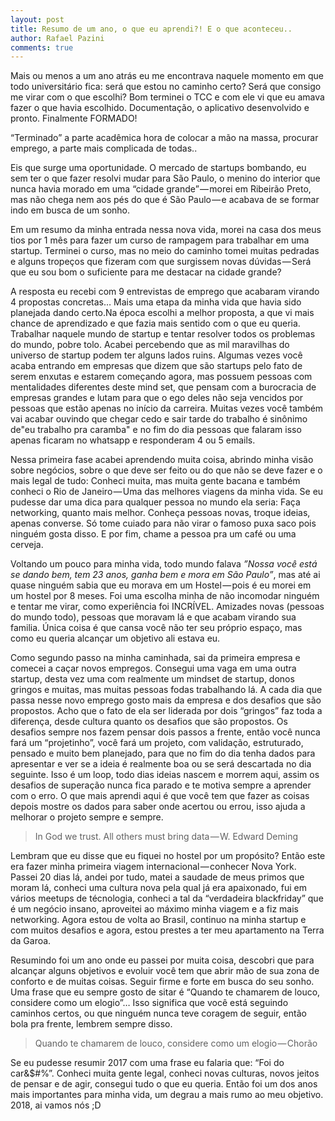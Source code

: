 ```yaml
---
layout: post
title: Resumo de um ano, o que eu aprendi?! E o que aconteceu..
author: Rafael Pazini
comments: true
---
```



Mais ou menos a um ano atrás eu me encontrava naquele momento em que todo universitário fica: será que estou no caminho certo? Será que consigo me virar com o que escolhi? Bom terminei o TCC e com ele vi que eu amava fazer o que havia escolhido. Documentação, o aplicativo desenvolvido e pronto. <!-- more --> Finalmente FORMADO!

“Terminado” a parte acadêmica hora de colocar a mão na massa, procurar emprego, a parte mais complicada de todas..

Eis que surge uma oportunidade. O mercado de startups bombando, eu sem ter o que fazer resolvi mudar para São Paulo, o menino do interior que nunca havia morado em uma “cidade grande” — morei em Ribeirão Preto, mas não chega nem aos pés do que é São Paulo — e acabava de se formar indo em busca de um sonho.

Em um resumo da minha entrada nessa nova vida, morei na casa dos meus tios por 1 mês para fazer um curso de rampagem para trabalhar em uma startup. Terminei o curso, mas no meio do caminho tomei muitas pedradas e alguns tropeços que fizeram com que surgissem novas dúvidas — Será que eu sou bom o suficiente para me destacar na cidade grande?

A resposta eu recebi com 9 entrevistas de emprego que acabaram virando 4 propostas concretas… Mais uma etapa da minha vida que havia sido planejada dando certo.Na época escolhi a melhor proposta, a que vi mais chance de aprendizado e que fazia mais sentido com o que eu queria. Trabalhar naquele mundo de startup e tentar resolver todos os problemas do mundo, pobre tolo. Acabei percebendo que as mil maravilhas do universo de startup podem ter alguns lados ruins. Algumas vezes você acaba entrando em empresas que dizem que são startups pelo fato de serem enxutas e estarem começando agora, mas possuem pessoas com mentalidades diferentes deste mind set, que pensam com a burocracia de empresas grandes e lutam para que o ego deles não seja vencidos por pessoas que estão apenas no início da carreira. Muitas vezes você também vai acabar ouvindo que chegar cedo e sair tarde do trabalho é sinônimo de"eu trabalho pra caramba" e no fim do dia pessoas que falaram isso apenas ficaram no whatsapp e responderam 4 ou 5 emails.

Nessa primeira fase acabei aprendendo muita coisa, abrindo minha visão sobre negócios, sobre o que deve ser feito ou do que não se deve fazer e o mais legal de tudo: Conheci muita, mas muita gente bacana e também conheci o Rio de Janeiro — Uma das melhores viagens da minha vida. Se eu pudesse dar uma dica para qualquer pessoa no mundo ela seria: Faça networking, quanto mais melhor. Conheça pessoas novas, troque ideias, apenas converse. Só tome cuiado para não virar o famoso puxa saco pois ninguém gosta disso. E por fim, chame a pessoa pra um café ou uma cerveja.

Voltando um pouco para minha vida, todo mundo falava *”Nossa você está se dando bem, tem 23 anos, ganha bem e mora em São Paulo”*, mas até ai quase ninguém sabia que eu morava em um Hostel — pois é eu morei em um hostel por 8 meses. Foi uma escolha minha de não incomodar ninguém e tentar me virar, como experiência foi INCRÍVEL. Amizades novas (pessoas do mundo todo), pessoas que moravam lá e que acabam virando sua familia. Única coisa é que cansa você não ter seu próprio espaço, mas como eu queria alcançar um objetivo ali estava eu.

Como segundo passo na minha caminhada, sai da primeira empresa e comecei a caçar novos empregos. Consegui uma vaga em uma outra startup, desta vez uma com realmente um mindset de startup, donos gringos e muitas, mas muitas pessoas fodas trabalhando lá. A cada dia que passa nesse novo emprego gosto mais da empresa e dos desafios que são propostos. Acho que o fato de ela ser liderada por dois “gringos” faz toda a diferença, desde cultura quanto os desafios que são propostos. Os desafios sempre nos fazem pensar dois passos a frente, então você nunca fará um “projetinho”, você fará um projeto, com validação, estruturado, pensado e muito bem planejado, para que no fim do dia tenha dados para apresentar e ver se a ideia é realmente boa ou se será descartada no dia seguinte. Isso é um loop, todo dias ideias nascem e morrem aqui, assim os desafios de superação nunca fica parado e te motiva sempre a aprender com o erro. O que mais aprendi aqui é que você tem que fazer as coisas depois mostre os dados para saber onde acertou ou errou, isso ajuda a melhorar o projeto sempre e sempre.

> In God we trust. All others must bring data — W. Edward Deming

Lembram que eu disse que eu fiquei no hostel por um propósito? Então este era fazer minha primeira viagem internacional — conhecer Nova York. Passei 20 dias lá, andei por tudo, matei a saudade de meus primos que moram lá, conheci uma cultura nova pela qual já era apaixonado, fui em vários meetups de técnologia, conheci a tal da “verdadeira blackfriday” que é um negócio insano, aproveitei ao máximo minha viagem e a fiz mais networking.
Agora estou de volta ao Brasil, continuo na minha startup e com muitos desafios e agora, estou prestes a ter meu apartamento na Terra da Garoa.

Resumindo foi um ano onde eu passei por muita coisa, descobri que para alcançar alguns objetivos e evoluir você tem que abrir mão de sua zona de conforto e de muitas coisas. Seguir firme e forte em busca do seu sonho. Uma frase que eu sempre gosto de sitar é “Quando te chamarem de louco, considere como um elogio”… Isso significa que você está seguindo caminhos certos, ou que ninguém nunca teve coragem de seguir, então bola pra frente, lembrem sempre disso.

> Quando te chamarem de louco, considere como um elogio — Chorão

Se eu pudesse resumir 2017 com uma frase eu falaria que: “Foi do car&$#%”. Conheci muita gente legal, conheci novas culturas, novos jeitos de pensar e de agir, consegui tudo o que eu queria. Então foi um dos anos mais importantes para minha vida, um degrau a mais rumo ao meu objetivo. 2018, ai vamos nós ;D